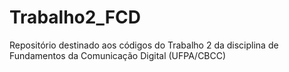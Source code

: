 # Trabalho2_FCD
 Repositório destinado aos códigos do Trabalho 2 da disciplina de Fundamentos da Comunicação Digital (UFPA/CBCC)
